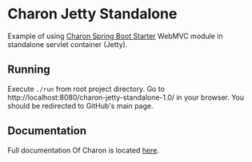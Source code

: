 # Charon Jetty Standalone
Example of using [Charon Spring Boot Starter](https://github.com/mkopylec/charon-spring-boot-starter) WebMVC module in standalone servlet container (Jetty).

## Running
Execute `./run` from root project directory.
Go to http://localhost:8080/charon-jetty-standalone-1.0/ in your browser.
You should be redirected to GitHub's main page.

## Documentation
Full documentation Of Charon is located [here](https://github.com/mkopylec/charon-spring-boot-starter/wiki).
